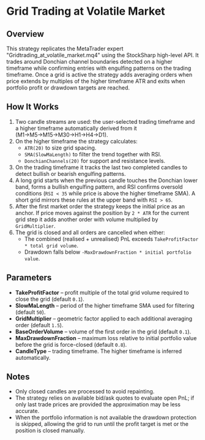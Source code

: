 # Grid Trading at Volatile Market

## Overview
This strategy replicates the MetaTrader expert "Gridtrading_at_volatile_market.mq4" using the StockSharp high-level API. It trades around Donchian channel boundaries detected on a higher timeframe while confirming entries with engulfing patterns on the trading timeframe. Once a grid is active the strategy adds averaging orders when price extends by multiples of the higher timeframe ATR and exits when portfolio profit or drawdown targets are reached.

## How It Works
1. Two candle streams are used: the user-selected trading timeframe and a higher timeframe automatically derived from it (M1→M5→M15→M30→H1→H4→D1).
2. On the higher timeframe the strategy calculates:
   - `ATR(20)` to size grid spacing.
   - `SMA(SlowMaLength)` to filter the trend together with RSI.
   - `DonchianChannels(20)` for support and resistance levels.
3. On the trading timeframe it tracks the last two completed candles to detect bullish or bearish engulfing patterns.
4. A long grid starts when the previous candle touches the Donchian lower band, forms a bullish engulfing pattern, and RSI confirms oversold conditions (`RSI < 35` while price is above the higher timeframe SMA). A short grid mirrors these rules at the upper band with `RSI > 65`.
5. After the first market order the strategy keeps the initial price as an anchor. If price moves against the position by `2 * ATR` for the current grid step it adds another order with volume multiplied by `GridMultiplier`.
6. The grid is closed and all orders are cancelled when either:
   - The combined (realised + unrealised) PnL exceeds `TakeProfitFactor * total grid volume`.
   - Drawdown falls below `-MaxDrawdownFraction * initial portfolio value`.

## Parameters
- **TakeProfitFactor** – profit multiple of the total grid volume required to close the grid (default `0.1`).
- **SlowMaLength** – period of the higher timeframe SMA used for filtering (default `50`).
- **GridMultiplier** – geometric factor applied to each additional averaging order (default `1.5`).
- **BaseOrderVolume** – volume of the first order in the grid (default `0.1`).
- **MaxDrawdownFraction** – maximum loss relative to initial portfolio value before the grid is force-closed (default `0.8`).
- **CandleType** – trading timeframe. The higher timeframe is inferred automatically.

## Notes
- Only closed candles are processed to avoid repainting.
- The strategy relies on available bid/ask quotes to evaluate open PnL; if only last trade prices are provided the approximation may be less accurate.
- When the portfolio information is not available the drawdown protection is skipped, allowing the grid to run until the profit target is met or the position is closed manually.
